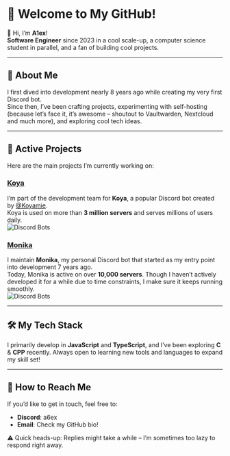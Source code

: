 # 🌟 Welcome to My GitHub!  

🍍 Hi, I’m **A1ex**!  
**Software Engineer** since 2023 in a cool scale-up, a computer science student in parallel, and a fan of building cool projects.  

---

## 🎯 About Me  
I first dived into development nearly 8 years ago while creating my very first Discord bot.  
Since then, I’ve been crafting projects, experimenting with self-hosting (because let’s face it, it’s awesome – shoutout to Vaultwarden, Nextcloud and much more), and exploring cool tech ideas.  

---

## 📁 Active Projects  
Here are the main projects I’m currently working on:  

### [**Koya**](https://koya.gg)  
I’m part of the development team for **Koya**, a popular Discord bot created by [@Koyamie](https://github.com/Koyamie).  
Koya is used on more than **3 million servers** and serves millions of users daily.  
![Discord Bots](https://top.gg/api/widget/servers/276060004262477825.svg)

### [**Monika**](https://monika.gg)  
I maintain **Monika**, my personal Discord bot that started as my entry point into development 7 years ago.  
Today, Monika is active on over **10,000 servers**. Though I haven’t actively developed it for a while due to time constraints, I make sure it keeps running smoothly.  
![Discord Bots](https://top.gg/api/widget/servers/340476335279570945.svg)

---

## 🛠️ My Tech Stack  
I primarily develop in **JavaScript** and **TypeScript**, and I’ve been exploring **C** & **CPP** recently. Always open to learning new tools and languages to expand my skill set!

---

## 📱 How to Reach Me  
If you’d like to get in touch, feel free to:  
- **Discord**: a6ex  
- **Email**: Check my GitHub bio!  

⚠️ Quick heads-up: Replies might take a while – I’m sometimes too lazy to respond right away.
